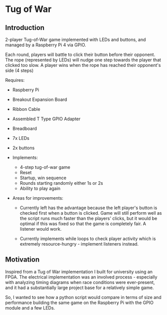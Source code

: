 # Tug of War

## Introduction
2-player Tug-of-War game implemented with LEDs and buttons, and managed by a Raspberry Pi 4 via GPIO.

Each round, players will battle to click their button before their opponent.
The rope (represented by LEDs) will nudge one step towards the player that clicked too slow.
A player wins when the rope has reached their opponent's side (4 steps)

Requires:

  - Raspberry Pi
  - Breakout Expansion Board
  - Ribbon Cable
  - Assembled T Type GPIO Adapter
  - Breadboard
  - 7x LEDs
  - 2x buttons

- Implements:

  - 4-step tug-of-war game
  - Reset
  - Startup, win sequence
  - Rounds starting randomly either 1s or 2s
  - Ability to play again

- Areas for improvements:

  - Currently left has the advantage because the left player's button is checked first when a button is clicked. Game will still perform well as the script runs much faster than the players' clicks, but it would be optimal if this was fixed so that the game is completely fair. A listener would work.

  - Currently implements while loops to check player activity which is extremely resource-hungry - implement listeners instead.

## Motivation
Inspired from a Tug of War implementation I built for university using an FPGA.
The electrical implementation was an involved process - especially with analyzing timing diagrams when race conditions were ever-present, and it had a substantially large project base for a relatively simple game.

So, I wanted to see how a python script would compare in terms of size and performance building the same game on the Raspberry Pi with the GPIO module and a few LEDs.
